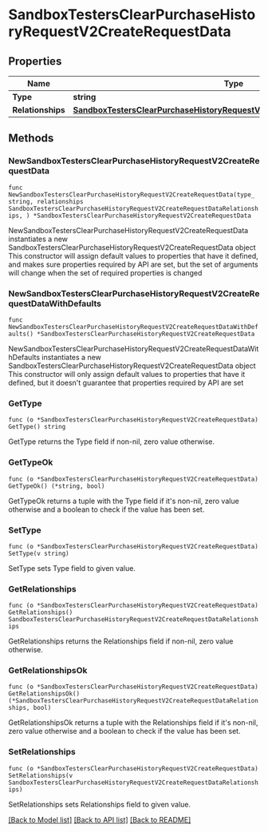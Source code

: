 # SandboxTestersClearPurchaseHistoryRequestV2CreateRequestData

## Properties

Name | Type | Description | Notes
------------ | ------------- | ------------- | -------------
**Type** | **string** |  | 
**Relationships** | [**SandboxTestersClearPurchaseHistoryRequestV2CreateRequestDataRelationships**](SandboxTestersClearPurchaseHistoryRequestV2CreateRequestDataRelationships.md) |  | 

## Methods

### NewSandboxTestersClearPurchaseHistoryRequestV2CreateRequestData

`func NewSandboxTestersClearPurchaseHistoryRequestV2CreateRequestData(type_ string, relationships SandboxTestersClearPurchaseHistoryRequestV2CreateRequestDataRelationships, ) *SandboxTestersClearPurchaseHistoryRequestV2CreateRequestData`

NewSandboxTestersClearPurchaseHistoryRequestV2CreateRequestData instantiates a new SandboxTestersClearPurchaseHistoryRequestV2CreateRequestData object
This constructor will assign default values to properties that have it defined,
and makes sure properties required by API are set, but the set of arguments
will change when the set of required properties is changed

### NewSandboxTestersClearPurchaseHistoryRequestV2CreateRequestDataWithDefaults

`func NewSandboxTestersClearPurchaseHistoryRequestV2CreateRequestDataWithDefaults() *SandboxTestersClearPurchaseHistoryRequestV2CreateRequestData`

NewSandboxTestersClearPurchaseHistoryRequestV2CreateRequestDataWithDefaults instantiates a new SandboxTestersClearPurchaseHistoryRequestV2CreateRequestData object
This constructor will only assign default values to properties that have it defined,
but it doesn't guarantee that properties required by API are set

### GetType

`func (o *SandboxTestersClearPurchaseHistoryRequestV2CreateRequestData) GetType() string`

GetType returns the Type field if non-nil, zero value otherwise.

### GetTypeOk

`func (o *SandboxTestersClearPurchaseHistoryRequestV2CreateRequestData) GetTypeOk() (*string, bool)`

GetTypeOk returns a tuple with the Type field if it's non-nil, zero value otherwise
and a boolean to check if the value has been set.

### SetType

`func (o *SandboxTestersClearPurchaseHistoryRequestV2CreateRequestData) SetType(v string)`

SetType sets Type field to given value.


### GetRelationships

`func (o *SandboxTestersClearPurchaseHistoryRequestV2CreateRequestData) GetRelationships() SandboxTestersClearPurchaseHistoryRequestV2CreateRequestDataRelationships`

GetRelationships returns the Relationships field if non-nil, zero value otherwise.

### GetRelationshipsOk

`func (o *SandboxTestersClearPurchaseHistoryRequestV2CreateRequestData) GetRelationshipsOk() (*SandboxTestersClearPurchaseHistoryRequestV2CreateRequestDataRelationships, bool)`

GetRelationshipsOk returns a tuple with the Relationships field if it's non-nil, zero value otherwise
and a boolean to check if the value has been set.

### SetRelationships

`func (o *SandboxTestersClearPurchaseHistoryRequestV2CreateRequestData) SetRelationships(v SandboxTestersClearPurchaseHistoryRequestV2CreateRequestDataRelationships)`

SetRelationships sets Relationships field to given value.



[[Back to Model list]](../README.md#documentation-for-models) [[Back to API list]](../README.md#documentation-for-api-endpoints) [[Back to README]](../README.md)


